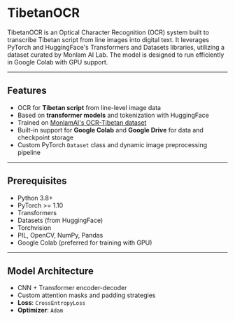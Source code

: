# TibetanOCR

TibetanOCR is an Optical Character Recognition (OCR) system built to transcribe Tibetan script from line images into digital text. It leverages PyTorch and HuggingFace's Transformers and Datasets libraries, utilizing a dataset curated by Monlam AI Lab. The model is designed to run efficiently in Google Colab with GPU support.

---

## Features

- OCR for **Tibetan script** from line-level image data  
- Based on **transformer models** and tokenization with HuggingFace  
- Trained on [MonlamAI's OCR-Tibetan dataset](https://huggingface.co/datasets/MonlamAI/OCR-Tibetan_line_to_text_benchmark)  
- Built-in support for **Google Colab** and **Google Drive** for data and checkpoint storage  
- Custom PyTorch `Dataset` class and dynamic image preprocessing pipeline

---

## Prerequisites

- Python 3.8+
- PyTorch >= 1.10
- Transformers
- Datasets (from HuggingFace)
- Torchvision
- PIL, OpenCV, NumPy, Pandas
- Google Colab (preferred for training with GPU)

---

## Model Architecture

- CNN + Transformer encoder-decoder
- Custom attention masks and padding strategies
- **Loss**: `CrossEntropyLoss`
- **Optimizer**: `Adam`
